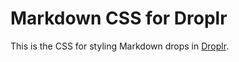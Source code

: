 # Markdown CSS for Droplr

This is the CSS for styling Markdown drops in [Droplr](http://droplr.com).
